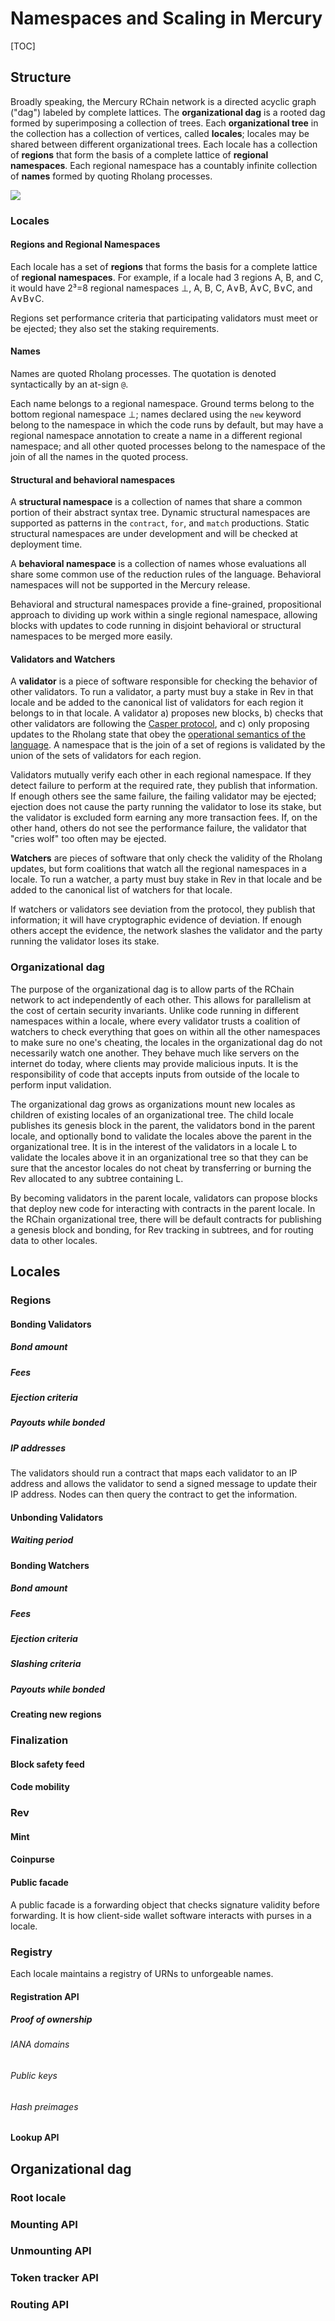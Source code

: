 
# Namespaces and Scaling in Mercury
[TOC]

## Structure

Broadly speaking, the Mercury RChain network is a directed acyclic graph ("dag") labeled by complete lattices.  The **organizational dag** is a rooted dag formed by superimposing a collection of trees.  Each **organizational tree** in the collection has a collection of vertices, called **locales**; locales may be shared between different organizational trees.  Each locale has a collection of **regions** that form the basis of a complete lattice of **regional namespaces**.  Each regional namespace has a countably infinite collection of **names** formed by quoting Rholang processes.

![](https://i.imgur.com/DniUajo.png)

### Locales

#### Regions and Regional Namespaces
Each locale has a set of **regions** that forms the basis for a complete lattice of **regional namespaces**.  For example, if a locale had 3 regions A, B, and C, it would have 2³=8 regional namespaces ⊥, A, B, C, A∨B, A∨C, B∨C, and A∨B∨C.

Regions set performance criteria that participating validators must meet or be ejected; they also set the staking requirements.

#### Names

Names are quoted Rholang processes.  The quotation is denoted syntactically by an at-sign `@`.  

Each name belongs to a regional namespace.  Ground terms belong to the bottom regional namespace ⊥; names declared using the `new` keyword belong to the namespace in which the code runs by default, but may have a regional namespace annotation to create a name in a different regional namespace; and all other quoted processes belong to the namespace of the join of all the names in the quoted process.

#### Structural and behavioral namespaces
A **structural namespace** is a collection of names that share a common portion of their abstract syntax tree.  Dynamic structural namespaces are supported as patterns in the `contract`, `for`, and `match` productions.  Static structural namespaces are under development and will be checked at deployment time.

A **behavioral namespace** is a collection of names whose evaluations all share some common use of the reduction rules of the language.  Behavioral namespaces will not be supported in the Mercury release.

Behavioral and structural namespaces provide a fine-grained, propositional approach to dividing up work within a single regional namespace, allowing blocks with updates to code running in disjoint behavioral or structural namespaces to be merged more easily.

#### Validators and Watchers
A **validator** is a piece of software responsible for checking the behavior of other validators.  To run a validator, a party must buy a stake in Rev in that locale and be added to the canonical list of validators for each region it belongs to in that locale.  A validator a) proposes new blocks, b) checks that other validators are following the [Casper protocol](https://link+here),  and c) only proposing updates to the Rholang state that obey the [operational semantics of the language](https://link+here).  A namespace that is the join of a set of regions is validated by the union of the sets of validators for each region.  

Validators mutually verify each other in each regional namespace. If they detect failure to perform at the required rate, they publish that information.  If enough others see the same failure, the failing validator may be ejected; ejection does not cause the party running the validator to lose its stake, but the validator is excluded form earning any more transaction fees.   If, on the other hand, others do not see the performance failure, the validator that "cries wolf" too often may be ejected.

**Watchers** are pieces of software that only check the validity of the Rholang updates, but form coalitions that watch all the regional namespaces in a locale.  To run a watcher, a party must buy stake in Rev in that locale and be added to the canonical list of watchers for that locale.

If watchers or validators see deviation from the protocol, they publish that information; it will have cryptographic evidence of deviation.  If enough others accept the evidence, the network slashes the validator and the party running the validator loses its stake.

### Organizational dag

The purpose of the organizational dag is to allow parts of the RChain network to act independently of each other.  This allows for parallelism at the cost of certain security invariants.  Unlike code running in different namespaces within a locale, where every validator trusts a coalition of watchers to check everything that goes on within all the other namespaces to make sure no one's cheating, the locales in the organizational dag do not necessarily watch one another.  They behave much like servers on the internet do today, where clients may provide malicious inputs.  It is the responsibility of code that accepts inputs from outside of the locale to perform input validation.

The organizational dag grows as organizations mount new locales as children of existing locales of an organizational tree.  The child locale publishes its genesis block in the parent, the validators bond in the parent locale, and optionally bond to validate the locales above the parent in the organizational tree.  It is in the interest of the validators in a locale L to validate the locales above it in an organizational tree so that they can be sure that the ancestor locales do not cheat by transferring or burning the Rev allocated to any subtree containing L.

By becoming validators in the parent locale, validators can propose blocks that deploy new code for interacting with contracts in the parent locale.  In the RChain organizational tree, there will be default contracts for publishing a genesis block and bonding, for Rev tracking in subtrees, and for routing data to other locales.

## Locales

### Regions
#### Bonding Validators
##### Bond amount
##### Fees
##### Ejection criteria
##### Payouts while bonded
##### IP addresses
The validators should run a contract that maps each validator to an IP address and allows the validator to send a signed message to update their IP address.  Nodes can then query the contract to get the information.
#### Unbonding Validators
##### Waiting period
#### Bonding Watchers
##### Bond amount
##### Fees
##### Ejection criteria
##### Slashing criteria
##### Payouts while bonded
#### Creating new regions

### Finalization
#### Block safety feed
#### Code mobility

### Rev
#### Mint
#### Coinpurse
#### Public facade
A public facade is a forwarding object that checks signature validity before forwarding.  It is how client-side wallet software interacts with purses in a locale.

### Registry
Each locale maintains a registry of URNs to unforgeable names.
#### Registration API
##### Proof of ownership
###### IANA domains
###### Public keys
###### Hash preimages
#### Lookup API

## Organizational dag
### Root locale
### Mounting API
### Unmounting API
### Token tracker API
### Routing API

